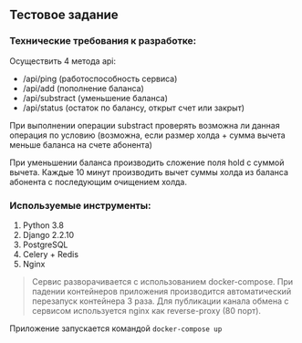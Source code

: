 ## Тестовое задание

### Технические требования к разработке:
Осуществить 4 метода api:
* /api/ping (работоспособность сервиса)
* /api/add (пополнение баланса)
* /api/substract (уменьшение баланса)
* /api/status (остаток по балансу, открыт счет или закрыт)

При выполнении операции substract проверять возможна ли данная операция по условию (возможна, если размер холда + сумма вычета меньше баланса на счете абонента)

При уменьшении баланса производить сложение поля hold с суммой вычета.
Каждые 10 минут производить вычет суммы холда из баланса абонента с последующим очищением холда.

### Используемые инструменты:
1. Python 3.8
2. Django 2.2.10
3. PostgreSQL
4. Celery + Redis
6. Nginx

> Сервис разворачивается с использованием docker-compose. При падении контейнеров приложения производится автоматический перезапуск контейнера 3 раза. 
> Для публикации канала обмена c сервисом используется nginx как reverse-proxy (80 порт).

Приложение запускается командой <code>docker-compose up</code>